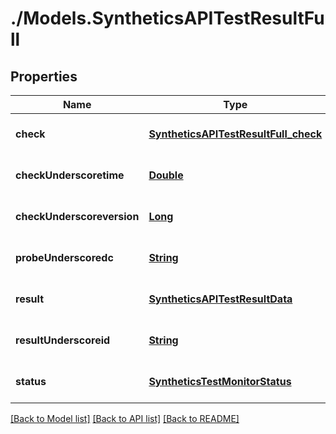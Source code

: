 # ./Models.SyntheticsAPITestResultFull
## Properties

Name | Type | Description | Notes
------------ | ------------- | ------------- | -------------
**check** | [**SyntheticsAPITestResultFull_check**][1] |  | [optional] [default to null]
**checkUnderscoretime** | [**Double**][2] |  | [optional] [default to null]
**checkUnderscoreversion** | [**Long**][3] |  | [optional] [default to null]
**probeUnderscoredc** | [**String**][4] |  | [optional] [default to null]
**result** | [**SyntheticsAPITestResultData**][5] |  | [optional] [default to null]
**resultUnderscoreid** | [**String**][4] |  | [optional] [default to null]
**status** | [**SyntheticsTestMonitorStatus**][6] |  | [optional] [default to null]

[[Back to Model list]][7] [[Back to API list]][8] [[Back to README]][9]

[1]: SyntheticsAPITestResultFull_check.md
[2]: double.md
[3]: long.md
[4]: string.md
[5]: SyntheticsAPITestResultData.md
[6]: SyntheticsTestMonitorStatus.md
[7]: ../README.md#documentation-for-models
[8]: ../README.md#documentation-for-api-endpoints
[9]: ../README.md
